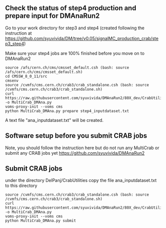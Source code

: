 
## Check the status of step4 production and prepare input for DMAnaRun2

Go to your work directory for step3 and step4 (created following the instruction at https://github.com/syuvivida/DM/tree/v0.05/signalMC_production_crab/step3_step4)

Make sure your step4 jobs are 100% finished before you move on to DMAnaRun2

```
source /afs/cern.ch/cms/cmsset_default.csh (bash: source /afs/cern.ch/cms/cmsset_default.sh)
cd CMSSW_8_0_11/src
cmsenv
source /cvmfs/cms.cern.ch/crab3/crab_standalone.csh (bash: source /cvmfs/cms.cern.ch/crab3/crab_standalone.sh)
curl https://raw.githubusercontent.com/syuvivida/DMAnaRun2/80X_dev/CrabUtilities/MultiCrab_DMAna.py -o MultiCrab_DMAna.py
voms-proxy-init --voms cms
python MultiCrab_DMAna.py prepare step4_inputdataset.txt
```
A text file "ana_inputdataset.txt" will be created.


## Software setup before you submit CRAB jobs

Note, you should follow the instruction here but do not run any MultiCrab or submit any CRAB jobs yet 
https://github.com/syuvivida/DMAnaRun2 

## Submit CRAB jobs

under the directory DelPanj/CrabUtilities 
copy the file ana_inputdataset.txt to this directory

```
source /cvmfs/cms.cern.ch/crab3/crab_standalone.csh (bash: source /cvmfs/cms.cern.ch/crab3/crab_standalone.sh)
curl https://raw.githubusercontent.com/syuvivida/DMAnaRun2/80X_dev/CrabUtilities/MultiCrab_DMAna.py -o MultiCrab_DMAna.py
voms-proxy-init --voms cms
python MultiCrab_DMAna.py submit
```
